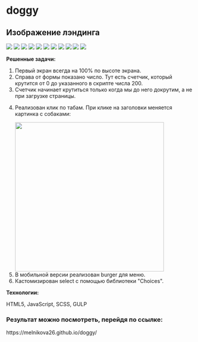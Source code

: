 
# doggy
<h2>Изображение лэндинга</h2>
<img src='https://user-images.githubusercontent.com/106463796/232327706-b8267863-ca7d-404f-8efc-5eaf5dc0f72c.png'/>
<img src='https://user-images.githubusercontent.com/106463796/232327742-3279311b-e5b8-4ec6-8c9c-4de6e1a135fe.png'/>
<img src='https://user-images.githubusercontent.com/106463796/232327766-d2cb5c42-e5ec-4026-8651-7018ad0f6b7c.png'/>
<img src='https://user-images.githubusercontent.com/106463796/232327799-5c633169-47bd-4002-b098-4277c51f856b.png'/>
<img src='https://user-images.githubusercontent.com/106463796/232327820-e19cf74d-4ea2-4b0c-bd3a-3718d2d54cc6.png'/>
<img src='https://user-images.githubusercontent.com/106463796/232327843-ab3fe571-e45e-481b-ada1-9e027c6e8af4.png'/>
<img src='https://user-images.githubusercontent.com/106463796/232327897-41ee7aeb-f934-441e-ab5a-f3427c3cda19.png'/>
<img src='https://user-images.githubusercontent.com/106463796/232327944-0386c573-17f5-45bb-a57d-fc9802fc79dd.png'/>
<img src='https://user-images.githubusercontent.com/106463796/232327979-85d3e220-3776-4288-bea3-6a32d2195936.png'/>
<img src='https://user-images.githubusercontent.com/106463796/232328013-82938486-9807-44ff-93ba-128136c236ff.png'/>
<img src='https://user-images.githubusercontent.com/106463796/232328044-234c8c72-e855-4b16-9899-7e9f45953ae0.png'/>

<p><b>Решенные задачи:</b></p>
<ol>
<li>Первый экран всегда на 100% по высоте экрана.</li>
<li>Справа от формы показано число. Тут есть счетчик, который крутится от 0 до указанного в скрипте числа 200.</li> 
<li>Счетчик начинает крутиться только когда мы до него докрутим, а не при загрузке страницы.</li>
<li>
  <p>Реализован клик по табам. При клике на заголовки меняется картинка с собаками:</p>
  <img style="width: 400px;display: block;" src='https://user-images.githubusercontent.com/106463796/232328435-1d6351cd-286e-4174-b9cb-03439d5d60d4.png'/>
</li>
<li>В мобильной версии реализован burger для меню.</li>
<li>Кастомизирован select с помощью библиотеки "Choices".</li>
</ol>

<div><b> Технологии:</b>
  <p>HTML5, JavaScript, SCSS, GULP</p>
</div>

<h3>Результат можно посмотреть, перейдя по ссылке:</h3>
https://melnikova26.github.io/doggy/
